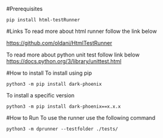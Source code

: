 #Prerequisites
```console
pip install html-testRunner
```
#Links
To read  more about html runner follow the link below

https://github.com/oldani/HtmlTestRunner

To read more about python unit test follow link below
https://docs.python.org/3/library/unittest.html

#How to install
To install using pip
```console
python3 -m pip install dark-phoenix
```
To install a specific version
```console
python3 -m pip install dark-phoenix==x.x.x
 ```
#How to Run
To use the runner use the following command 
```console
python3 -m dprunner --testfolder ./tests/
```